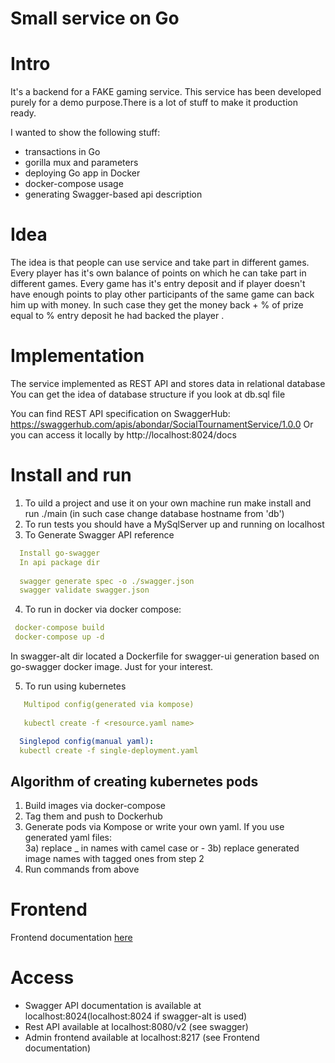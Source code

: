 # Small service on Go

# Intro
It's a backend for a FAKE gaming service.
This service has been developed purely for a demo purpose.There is a lot of stuff to make it production ready.

I wanted to show the following stuff:
 - transactions in Go
 - gorilla mux and parameters
 - deploying Go app in Docker
 - docker-compose usage
 - generating Swagger-based api description

# Idea

The idea is that people can use service and take part in different games. Every player has it's own balance of points 
on which he can take part in different games. 
Every game has it's entry deposit and if player doesn't have enough points to play 
other participants of the same game can back him up with money. 
In such case they get the money back + % of prize equal to 
% entry deposit he had backed the player .


# Implementation

The service implemented as REST API and stores data in relational database
You can get the idea of database structure if you look at db.sql file

You can find REST API specification on SwaggerHub:
https://swaggerhub.com/apis/abondar/SocialTournamentService/1.0.0
Or you can access it locally by http://localhost:8024/docs

# Install and run

1) To uild a project and use it on your own machine run make install and run ./main (in such case change database hostname from 'db')
2) To run tests you should have a MySqlServer up and running on localhost
3) To Generate Swagger API reference

```yaml
  Install go-swagger
  In api package dir
    
  swagger generate spec -o ./swagger.json
  swagger validate swagger.json
```
4) To run in docker via docker compose:
  ```yaml
   docker-compose build
   docker-compose up -d
  ``` 
In swagger-alt dir located a Dockerfile for swagger-ui generation based on go-swagger docker image. Just for your interest.

5) To run using kubernetes
```yaml
   Multipod config(generated via kompose)
  
   kubectl create -f <resource.yaml name>

  Singlepod config(manual yaml):
  kubectl create -f single-deployment.yaml
```
## Algorithm of creating kubernetes pods

1) Build images via docker-compose
2) Tag them and push to Dockerhub
3)  Generate pods via Kompose or write your own yaml.
If you use generated yaml files:  
3a) replace _  in names with camel case or -
3b) replace generated image names with tagged ones from step 2
4) Run commands from above
 
# Frontend
Frontend documentation [here](admin_frontend/README.md) 

# Access 
- Swagger API documentation is available at localhost:8024(localhost:8024 if swagger-alt is used)
- Rest API available at localhost:8080/v2 (see swagger)
- Admin frontend available at localhost:8217 (see Frontend documentation)
